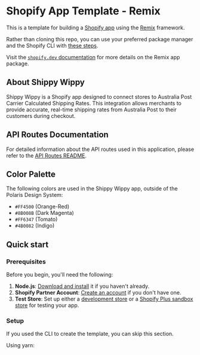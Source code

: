 # Shopify App Template - Remix

This is a template for building a [Shopify app](https://shopify.dev/docs/apps/getting-started) using the [Remix](https://remix.run) framework.

Rather than cloning this repo, you can use your preferred package manager and the Shopify CLI with [these steps](https://shopify.dev/docs/apps/getting-started/create).

Visit the [`shopify.dev` documentation](https://shopify.dev/docs/api/shopify-app-remix) for more details on the Remix app package.

## About Shippy Wippy

Shippy Wippy is a Shopify app designed to connect stores to Australia Post Carrier Calculated Shipping Rates. This integration allows merchants to provide accurate, real-time shipping rates from Australia Post to their customers during checkout.

## API Routes Documentation

For detailed information about the API routes used in this application, please refer to the [API Routes README](app/routes/README.md).

## Color Palette

The following colors are used in the Shippy Wippy app, outside of the Polaris Design System:

- `#FF4500` (Orange-Red)
- `#8B008B` (Dark Magenta)
- `#FF6347` (Tomato)
- `#4B0082` (Indigo)

## Quick start

### Prerequisites

Before you begin, you'll need the following:

1. **Node.js**: [Download and install](https://nodejs.org/en/download/) it if you haven't already.
2. **Shopify Partner Account**: [Create an account](https://partners.shopify.com/signup) if you don't have one.
3. **Test Store**: Set up either a [development store](https://help.shopify.com/en/partners/dashboard/development-stores#create-a-development-store) or a [Shopify Plus sandbox store](https://help.shopify.com/en/partners/dashboard/managing-stores/plus-sandbox-store) for testing your app.

### Setup

If you used the CLI to create the template, you can skip this section.

Using yarn:
